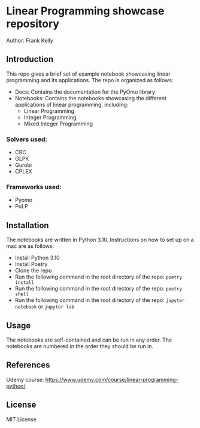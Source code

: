 # Linear Programming showcase repository

Author: Frank Kelly

## Introduction
This repo gives a brief set of example notebook showcasing linear programming and its applications. The repo is organized as follows:
- Docs: Contains the documentation for the PyOmo library
- Notebooks: Contains the notebooks showcasing the different applications of linear programming, including:
  - Linear Programming
  - Integer Programming
  - Mixed Integer Programming

### Solvers used:
- CBC
- GLPK
- Gurobi
- CPLEX

### Frameworks used:
- Pyomo
- PuLP

## Installation
The notebooks are written in Python 3.10. Instructions on how to set up on a mac are as follows:
- Install Python 3.10
- Install Poetry
- Clone the repo
- Run the following command in the root directory of the repo: `poetry install`
- Run the following command in the root directory of the repo: `poetry shell`
- Run the following command in the root directory of the repo: `jupyter notebook` or `jupyter lab`

## Usage
The notebooks are self-contained and can be run in any order. The notebooks are numbered in the order they should be run in.

## References
Udemy course: https://www.udemy.com/course/linear-programming-python/

## License
MIT License
